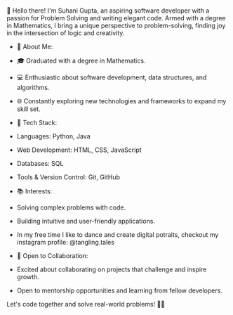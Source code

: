 ###

👋 Hello there! I'm Suhani Gupta, an aspiring software developer with a passion for Problem Solving and writing elegant code. Armed with a degree in Mathematics, I bring a unique perspective to problem-solving, finding joy in the intersection of logic and creativity.

* 🚀 About Me:

* 🎓 Graduated with a degree in Mathematics.
* 💻 Enthusiastic about software development, data structures, and algorithms.
* 🌐 Constantly exploring new technologies and frameworks to expand my skill set.

* 🌱 Tech Stack:

* Languages: Python, Java
* Web Development: HTML, CSS, JavaScript
* Databases: SQL
* Tools & Version Control: Git, GitHub

* 📚 Interests:

* Solving complex problems with code.
* Building intuitive and user-friendly applications.
* In my free time I like to dance and create digital potraits, checkout my instagram profile: @tangling.tales

* 🤝 Open to Collaboration:

* Excited about collaborating on projects that challenge and inspire growth.
* Open to mentorship opportunities and learning from fellow developers.

Let's code together and solve real-world problems! 🚀✨







